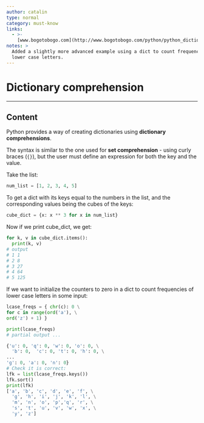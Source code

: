 ```yaml
---
author: catalin
type: normal
category: must-know
links:
  - >-
    [www.bogotobogo.com](http://www.bogotobogo.com/python/python_dictionary_comprehension_with_zip_from_list.php){website}
notes: >
  Added a slightly more advanced example using a dict to count frequencies of
  lower case letters.
---
```


# Dictionary comprehension


---

## Content

Python provides a way of creating dictionaries using **dictionary comprehensions**.

The syntax is similar to the one used for **set comprehension** - using curly braces (`{}`), but the user must define an expression for both the key and the value.

Take the list:

```python
num_list = [1, 2, 3, 4, 5]
```

To get a dict with its keys equal to the numbers in the list, and the corresponding values being the cubes of the keys:

```python
cube_dict = {x: x ** 3 for x in num_list}

```

Now if we print cube_dict, we get:

```python
for k, v in cube_dict.items():
  print(k, v)
# output
# 1 1
# 2 8
# 3 27
# 4 64
# 5 125
```

If we want to initialize the counters to zero in a dict to count frequencies of lower case letters in some input:

```python
lcase_freqs = { chr(c): 0 \
for c in range(ord('a'), \
ord('z') + 1) }

print(lcase_freqs)
# partial output ...

{'u': 0, 'q': 0, 'w': 0, 'o': 0, \
  'b': 0,  'c': 0, 't': 0, 'h': 0, \
...
'g': 0, 'a': 0, 'n': 0}
# Check it is correct:
lfk = list(lcase_freqs.keys())
lfk.sort()
print(lfk)
['a', 'b', 'c', 'd', 'e', 'f', \
  'g', 'h', 'i', 'j', 'k', 'l', \
  'm', 'n', 'o', 'p','q', 'r', \
  's', 't', 'u', 'v', 'w', 'x', \
  'y', 'z']

```
